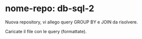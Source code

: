 # nome-repo: db-sql-2

Nuova repository, vi allego query GROUP BY e JOIN da risolvere.

Caricate il file con le query (formattate).
